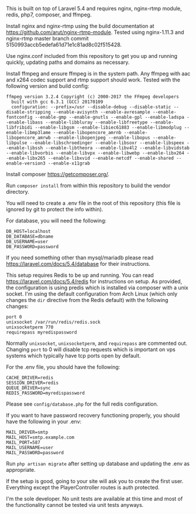 This is built on top of Laravel 5.4 and requires nginx, nginx-rtmp module, redis, php7, composer, and ffmpeg.

Install nginx and nginx-rtmp using the build documentation at https://github.com/arut/nginx-rtmp-module. Tested using nginx-1.11.3 and nginx-rtmp master branch commit 5150993accb5edefa61d71e1c81ad8c02f515428.

Use nginx.conf included from this repository to get you up and running quickly, updating paths and domains as necessary.

Install ffmpeg and ensure ffmpeg is in the system path. Any ffmpeg with aac and x264 codec support and rtmp support should work.
Tested with the following version and build config:
```
ffmpeg version 3.2.4 Copyright (c) 2000-2017 the FFmpeg developers
  built with gcc 6.3.1 (GCC) 20170109
  configuration: --prefix=/usr --disable-debug --disable-static --disable-stripping --enable-avisynth --enable-avresample --enable-fontconfig --enable-gmp --enable-gnutls --enable-gpl --enable-ladspa --enable-libass --enable-libbluray --enable-libfreetype --enable-libfribidi --enable-libgsm --enable-libiec61883 --enable-libmodplug --enable-libmp3lame --enable-libopencore_amrnb --enable-libopencore_amrwb --enable-libopenjpeg --enable-libopus --enable-libpulse --enable-libschroedinger --enable-libsoxr --enable-libspeex --enable-libssh --enable-libtheora --enable-libv4l2 --enable-libvidstab --enable-libvorbis --enable-libvpx --enable-libwebp --enable-libx264 --enable-libx265 --enable-libxvid --enable-netcdf --enable-shared --enable-version3 --enable-x11grab
```

Install composer https://getcomposer.org/.

Run `composer install` from within this repository to build the vendor directory.

You will need to create a .env file in the root of this repository (this file is ignored by git to protect the info within).

For database, you will need the following:
```
DB_HOST=localhost
DB_DATABASE=dbname
DB_USERNAME=user
DB_PASSWORD=password
```

If you need something other than mysql/mariadb please read https://laravel.com/docs/5.4/database for their instructions.

This setup requires Redis to be up and running. You can read https://laravel.com/docs/5.4/redis for instructions on setup.
As provided, the configuration is using predis which is installed via composer with a unix socket. I'm using the default configuration from Arch Linux (which only changes the `dir` directive from the Redis default) with the following changes:
```
port 0
unixsocket /var/run/redis/redis.sock
unixsocketperm 770
requirepass myredispassword
```
Normally `unixsocket`, `unixsocketperm`, and `requirepass` are commented out. Changing `port` to 0 will disable tcp requests which is important on vps systems which typically have tcp ports open by default.

For the .env file, you should have the following:
```
CACHE_DRIVER=redis
SESSION_DRIVER=redis
QUEUE_DRIVER=sync
REDIS_PASSWORD=myredispassword
```

Please see `config/database.php` for the full redis configuration. 

If you want to have password recovery functioning properly, you should have the following in your .env:
```
MAIL_DRIVER=smtp
MAIL_HOST=smtp.example.com
MAIL_PORT=587
MAIL_USERNAME=user
MAIL_PASSWORD=password
```

Run `php artisan migrate` after setting up database and updating the .env as appropriate.

If the setup is good, going to your site will ask you to create the first user. Everything except the PlayerController routes is auth protected.

I'm the sole developer. No unit tests are available at this time and most of the functionality cannot be tested via unit tests anyways.
